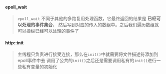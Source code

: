 #### epoll_wait
> `epoll_wait` 不同于其他的多路复用处理函数，它最终返回的结果是 **已经可以处理的事件集合**，
> 然后写到对应的传入的数组中。之后我们遍历数组就可以操纵已经可以处理的事件了

#### http::init
> 主线程只负责进行接受连接，那么在`init()`中就需要将文件描述符添加到epoll事件中去
> 调用了公共的`init()`之后还是需要调用私有的`init()`进行一些私有变量的初始化